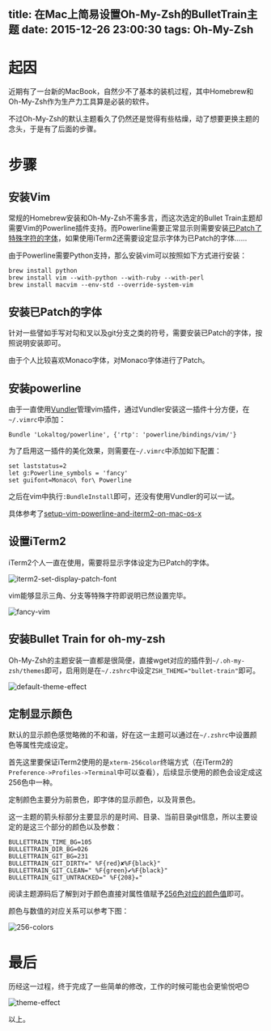 title: 在Mac上简易设置Oh-My-Zsh的BulletTrain主题
date: 2015-12-26 23:00:30
tags: Oh-My-Zsh
---
# 起因

近期有了一台新的MacBook，自然少不了基本的装机过程，其中Homebrew和Oh-My-Zsh作为生产力工具算是必装的软件。

不过Oh-My-Zsh的默认主题看久了仍然还是觉得有些枯燥，动了想要更换主题的念头，于是有了后面的步骤。

# 步骤

## 安装Vim

常规的Homebrew安装和Oh-My-Zsh不需多言，而这次选定的Bullet Train主题却需要Vim的Powerline插件支持。而Powerline需要正常显示则需要安装[已Patch了特殊字符的字体][1]，如果使用iTerm2还需要设定显示字体为已Patch的字体……

由于Powerline需要Python支持，那么安装vim可以按照如下方式进行安装：

```
brew install python
brew install vim --with-python --with-ruby --with-perl
brew install macvim --env-std --override-system-vim
```

## 安装已Patch的字体

针对一些譬如手写对勾和叉以及git分支之类的符号，需要安装已Patch的字体，按照说明安装即可。

由于个人比较喜欢Monaco字体，对Monaco字体进行了Patch。

## 安装powerline

由于一直使用[Vundler][2]管理vim插件，通过Vundler安装这一插件十分方便，在`~/.vimrc`中添加：

```
Bundle 'Lokaltog/powerline', {'rtp': 'powerline/bindings/vim/'}
```

为了启用这一插件的美化效果，则需要在`~/.vimrc`中添加如下配置：

```
set laststatus=2
let g:Powerline_symbols = 'fancy'
set guifont=Monaco\ for\ Powerline
```

之后在vim中执行`:BundleInstall`即可，还没有使用Vundler的可以一试。

具体参考了[setup-vim-powerline-and-iterm2-on-mac-os-x][3]

## 设置iTerm2

iTerm2个人一直在使用，需要将显示字体设定为已Patch的字体。

![iterm2-set-display-patch-font][4]

vim能够显示三角、分支等特殊字符即说明已然设置完毕。

![fancy-vim][5]

## 安装Bullet Train for oh-my-zsh

Oh-My-Zsh的主题安装一直都是很简便，直接wget对应的插件到`~/.oh-my-zsh/themes`即可，启用则是在`~/.zshrc`中设定`ZSH_THEME="bullet-train"`即可。

![default-theme-effect][6]

## 定制显示颜色

默认的显示颜色感觉略微的不和谐，好在这一主题可以通过在`~/.zshrc`中设置颜色等属性完成设定。

首先这里要保证iTerm2使用的是`xterm-256color`终端方式（在iTerm2的`Preference->Profiles->Terminal`中可以查看），后续显示使用的颜色会设定成这256色中一种。

定制颜色主要分为前景色，即字体的显示颜色，以及背景色。

这一主题的箭头标部分主要显示的是时间、目录、当前目录git信息，所以主要设定的是这三个部分的颜色以及参数：

```
BULLETTRAIN_TIME_BG=105
BULLETTRAIN_DIR_BG=026
BULLETTRAIN_GIT_BG=231
BULLETTRAIN_GIT_DIRTY=" %F{red}✘%F{black}"
BULLETTRAIN_GIT_CLEAN=" %F{green}✔%F{black}"
BULLETTRAIN_GIT_UNTRACKED=" %F{208}✭"
```

阅读主题源码后了解到对于颜色直接对属性值赋予[256色对应的颜色值][7]即可。

颜色与数值的对应关系可以参考下图：

![256-colors][8]

# 最后

历经这一过程，终于完成了一些简单的修改，工作的时候可能也会更愉悦吧😊

![theme-effect][9]

以上。

[1]: https://github.com/Lokaltog/powerline-fonts
[2]: https://github.com/VundleVim/Vundle.vim
[3]: https://coderwall.com/p/yiot4q/setup-vim-powerline-and-iterm2-on-mac-os-x
[4]: http://blog.wislay.com/wp-content/uploads/2015/12/oh-my-zsh-with-bullet-train-iterm2.png
[5]: http://blog.wislay.com/wp-content/uploads/2015/12/oh-my-zsh-with-bullet-train-vim.png
[6]: http://blog.wislay.com/wp-content/uploads/2015/12/oh-my-zsh-with-bullet-train-default.png
[7]: https://en.wikipedia.org/wiki/File:Xterm_256color_chart.svg
[8]: http://blog.wislay.com/wp-content/uploads/2015/12/Xterm_256color_chart.png
[9]: http://blog.wislay.com/wp-content/uploads/2015/12/oh-my-zsh-with-bullet-train-sample.png
